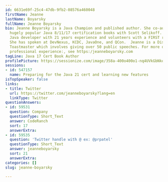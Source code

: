 ```yaml
---
id: 6631e69f-25c4-47db-9fb2-08576a460048
firstName: Jeanne
lastName: Boyarsky
fullName: Jeanne Boyarsky
bio: Jeanne Boyarsky is a Java Champion and published author. She co-authored Sybex’s
  hugely popular Java 8/11/17 certification books with Scott Selikoff. Jeanne is a
  Java developer with 21 years experience and volunteers with a FIRST robotics team. 
  She has spoken at DevNexus, KCDC, JavaOne, and QCon.  Jeanne is a Distinguished
  Toastmaster which involves giving over 50 public speeches. For more on Jeanne’s
  professional experience:, see https:/jeanneboyarsky.com
tagLine: Java 17 Cert Book Author
profilePicture: https://sessionize.com/image/358a-400o400o1-nq4UVkGbNkoPzyPbhNdfqZ.jpg
sessions:
- id: 547157
  name: Preparing for the Java 21 cert and learning new features
isTopSpeaker: false
links:
- title: Twitter
  url: https://twitter.com/jeanneboyarsky?lang=en
  linkType: Twitter
questionAnswers:
- id: 59531
  question: Company
  questionType: Short_Text
  answer: CodeRanch
  sort: 17
  answerExtra: 
- id: 59535
  question: 'Twitter handle with @ ex: @prpatel'
  questionType: Short_Text
  answer: jeanneboyarsky
  sort: 21
  answerExtra: 
categories: []
slug: jeanne-boyarsky

---
```

